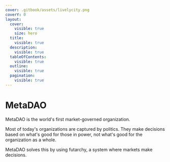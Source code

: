 ```yaml
---
cover: .gitbook/assets/livelycity.png
coverY: 0
layout:
  cover:
    visible: true
    size: hero
  title:
    visible: true
  description:
    visible: true
  tableOfContents:
    visible: true
  outline:
    visible: true
  pagination:
    visible: true
---
```


# MetaDAO

MetaDAO is the world's first market-governed organization.

Most of today's organizations are captured by politics. They make decisions based on what's good for those in power, not what's good for the organization as a whole.

MetaDAO solves this by using futarchy, a system where markets make decisions.
